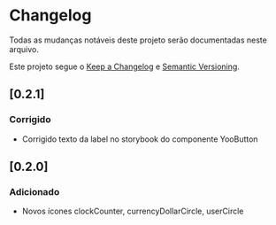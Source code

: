# Changelog

Todas as mudanças notáveis deste projeto serão documentadas neste arquivo.

Este projeto segue o [Keep a Changelog](https://keepachangelog.com/pt-BR/1.0.0/) e [Semantic Versioning](https://semver.org/lang/pt-BR/).

## [0.2.1]
### Corrigido
- Corrigido texto da label no storybook do componente YooButton

## [0.2.0]
### Adicionado
- Novos ícones clockCounter, currencyDollarCircle, userCircle
